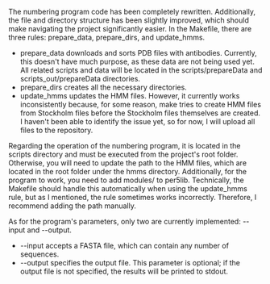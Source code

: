 The numbering program code has been completely rewritten. Additionally, the file and directory structure has been slightly improved, which should make navigating the project significantly easier. In the Makefile, there are three rules: prepare_data, prepare_dirs, and update_hmms.

- prepare_data downloads and sorts PDB files with antibodies. Currently, this doesn't have much purpose, as these data are not being used yet. All related scripts and data will be located in the scripts/prepareData and scripts_out/prepareData directories.
- prepare_dirs creates all the necessary directories.
- update_hmms updates the HMM files. However, it currently works inconsistently because, for some reason, make tries to create HMM files from Stockholm files before the Stockholm files themselves are created. I haven't been able to identify the issue yet, so for now, I will upload all files to the repository.

Regarding the operation of the numbering program, it is located in the scripts directory and must be executed from the project's root folder. Otherwise, you will need to update the path to the HMM files, which are located in the root folder under the hmms directory. Additionally, for the program to work, you need to add modules/ to per5lib. Technically, the Makefile should handle this automatically when using the update_hmms rule, but as I mentioned, the rule sometimes works incorrectly. Therefore, I recommend adding the path manually.

As for the program's parameters, only two are currently implemented: --input and --output.
- --input accepts a FASTA file, which can contain any number of sequences.
- --output specifies the output file. This parameter is optional; if the output file is not specified, the results will be printed to stdout.
